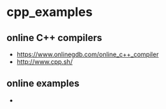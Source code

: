 # cpp_examples

## online C++ compilers
* https://www.onlinegdb.com/online_c++_compiler
* http://www.cpp.sh/


## online examples
* <script src="//onlinegdb.com/embed/js/HkSkLuHiB?theme=dark"></script>

